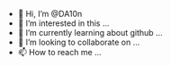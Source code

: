 - 👋 Hi, I’m @DA10n
- 👀 I’m interested in this ...
- 🌱 I’m currently learning about github ...
- 💞️ I’m looking to collaborate on ...
- 📫 How to reach me ...

<!---
DA10n/DA10n is a ✨ special ✨ repository because its `README.md` (this file) appears on your GitHub profile.
You can click the Preview link to take a look at your changes.
--->
